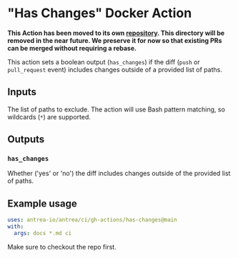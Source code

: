 # "Has Changes" Docker Action

**This Action has been moved to its own
  [repository](https://github.com/antrea-io/has-changes). This directory will be
  removed in the near future. We preserve it for now so that existing PRs can be
  merged without requiring a rebase.**

This action sets a boolean output (`has_changes`) if the diff (`push` or
`pull_request` event) includes changes outside of a provided list of paths.

## Inputs

The list of paths to exclude. The action will use Bash pattern matching, so
wildcards (`*`) are supported.

## Outputs

### `has_changes`

Whether ('yes' or 'no') the diff includes changes outside of the provided list
of paths.

## Example usage

```yaml
uses: antrea-io/antrea/ci/gh-actions/has-changes@main
with:
  args: docs *.md ci
```

Make sure to checkout the repo first.
